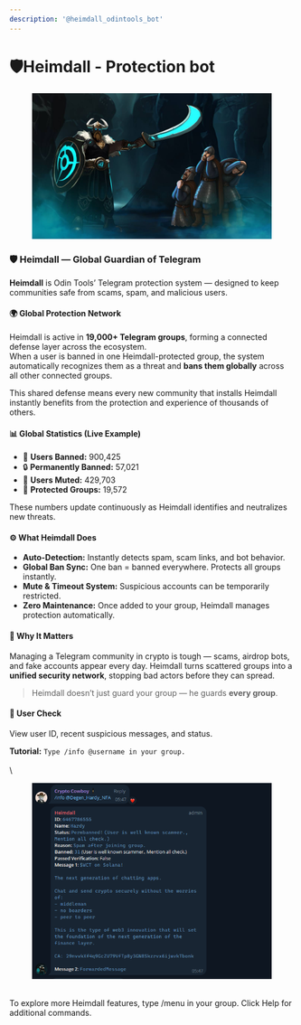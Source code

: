 ```yaml
---
description: '@heimdall_odintools_bot'
---
```


# 🛡Heimdall - Protection bot



<figure><img src="../../.gitbook/assets/image (2).png" alt=""><figcaption></figcaption></figure>

### 🛡️ Heimdall — Global Guardian of Telegram

**Heimdall** is Odin Tools’ Telegram protection system — designed to keep communities safe from scams, spam, and malicious users.

#### 🌍 Global Protection Network

Heimdall is active in **19,000+ Telegram groups**, forming a connected defense layer across the ecosystem.\
When a user is banned in one Heimdall-protected group, the system automatically recognizes them as a threat and **bans them globally** across all other connected groups.

This shared defense means every new community that installs Heimdall instantly benefits from the protection and experience of thousands of others.

#### 📊 Global Statistics (Live Example)

* 👥 **Users Banned:** 900,425
* 🔒 **Permanently Banned:** 57,021
* 🤫 **Users Muted:** 429,703
* 🏰 **Protected Groups:** 19,572

These numbers update continuously as Heimdall identifies and neutralizes new threats.

#### ⚙️ What Heimdall Does

* **Auto-Detection:** Instantly detects spam, scam links, and bot behavior.
* **Global Ban Sync:** One ban = banned everywhere. Protects all groups instantly.
* **Mute & Timeout System:** Suspicious accounts can be temporarily restricted.
* **Zero Maintenance:** Once added to your group, Heimdall manages protection automatically.

#### 🚀 Why It Matters

Managing a Telegram community in crypto is tough — scams, airdrop bots, and fake accounts appear every day. Heimdall turns scattered groups into a **unified security network**, stopping bad actors before they can spread.

> Heimdall doesn’t just guard your group — he guards **every group**.



#### 👤 User Check

View user ID, recent suspicious messages, and status.

**Tutorial:** `Type /info @username in your group.`\
\
\


<figure><img src="../../.gitbook/assets/unknown (1).png" alt=""><figcaption></figcaption></figure>

\
To explore more Heimdall features, type /menu in your group. Click Help for additional commands.

